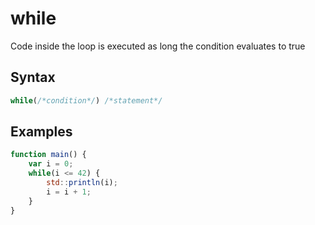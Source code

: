 # while

Code inside the loop is executed as long the condition evaluates to true 

## Syntax

```js
while(/*condition*/) /*statement*/
```

## Examples

```js
function main() {
	var i = 0;
	while(i <= 42) {
		std::println(i);
		i = i + 1;
	}
}
```